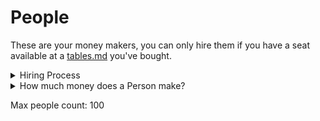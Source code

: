 # People

These are your money makers, you can only hire them if you have a seat available at a [tables.md](tables.md "mention") you've bought.

<details>

<summary>Hiring Process</summary>

Upon hiring, they'll immediately start training.

They will only work for you for 48 hours.&#x20;

</details>

<details>

<summary>How much money does a Person make?</summary>

10% chance they lose -500 to -750

10% chance they break even

80% chance they make a (random) number between 500 and 1000

</details>



Max people count: 100

